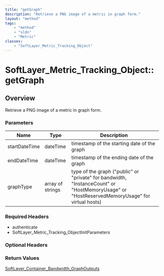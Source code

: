 ```yaml
---
title: "getGraph"
description: "Retrieve a PNG image of a metric in graph form."
layout: "method"
tags:
    - "method"
    - "sldn"
    - "Metric"
classes:
    - "SoftLayer_Metric_Tracking_Object"
---
```

# SoftLayer_Metric_Tracking_Object::getGraph
## Overview 
Retrieve a PNG image of a metric in graph form. 

### Parameters 
|Name | Type | Description |
| --- | --- | --- |
|startDateTime| dateTime| timestamp of the starting date of the graph|
|endDateTime| dateTime| timestamp of the ending date of the graph|
|graphType| array of strings| type of the graph ("public" or "private" for bandwidth, "InstanceCount" or "HostMemoryUsage" or "HostReservedMemoryUsage" for virtual hosts)|


### Required Headers
* authenticate
* SoftLayer_Metric_Tracking_ObjectInitParameters

### Optional Headers

### Return Values
<a href='/reference/datatypes/SoftLayer_Container_Bandwidth_GraphOutputs'>SoftLayer_Container_Bandwidth_GraphOutputs </a>

